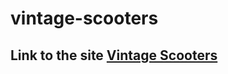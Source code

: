 # vintage-scooters
## Link to the site [Vintage Scooters](https://dziyana-boiba.github.io/vintage-scooters/)
